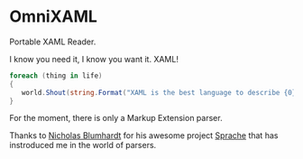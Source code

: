 # OmniXAML
Portable XAML Reader. 

I know you need it, I know you want it. XAML!

```csharp
foreach (thing in life) 
{
   world.Shout(string.Format("XAML is the best language to describe {0}", thing);
}
```

For the moment, there is only a Markup Extension parser.

Thanks to [Nicholas Blumhardt](https://twitter.com/nblumhardt) for his awesome project [Sprache](https://github.com/sprache/Sprache) that has instroduced me in the world of parsers.
